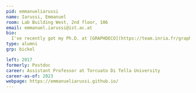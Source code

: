 ```yaml
---
pid: emmanueliarussi
name: Iarussi, Emmanuel
room: Lab Building West, 2nd floor, 106
email: emmanuel.iarussi@ist.ac.at
bio:
  I've recently got my Ph.D. at [GRAPHDECO](https://team.inria.fr/graphdeco/) team, [Inria Sophia Antipolis](http://www.inria.fr/centre/sophia/), France. In 2012 I've graduated as a Systems Engineer from [UNICEN University](http://www.unicen.edu.ar/), Tandil, Argentina. I'm a former member of [ANR DRAO Project](https://www-sop.inria.fr/members/Adrien.Bousseau/drao/index.html), focused on facilitating and accelerating drawing for amateurs, expert designers and illustrators. As a researcher, I'm mostly interested in imaging, fabrication and graphics as well as human-computer interaction techniques for image creation and manipulation. 
type: alumni
grp: bickel

left: 2017
formerly: Postdoc
career: Assistant Professor at Torcuato Di Tella University
career-as-of: 2023
webpage: https://emmanueliarussi.github.io/
---
```

